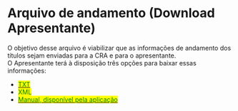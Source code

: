 # Arquivo de andamento (Download Apresentante)

O objetivo desse arquivo é viabilizar que as informações de andamento dos títulos sejam enviadas para a CRA e para o apresentante. \
O Apresentante terá à disposição três opções para baixar essas informações:

* [<mark style="color:green;">TXT</mark>](../arquivo-de-andamento-upload-cartorio/andamento-em-txt.md)
* <mark style="color:green;">XML</mark>&#x20;
* [<mark style="color:green;">Manual, disponível pela aplicação</mark>](download-do-andamento-pela-aplicacao-cra21.md)
